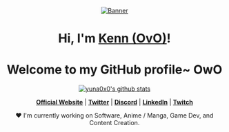 <p align="center">
  <a href="https://www.edisonlee55.com"><img src="https://i.pinimg.com/originals/d9/31/ed/d931ed452892ff82b978d225c10cf628.gif" alt="Banner"></a>
</p>

<h1 align="center">Hi, I'm <a href="https://www.edisonlee55.com">Kenn (OvO)</a>!</h1>
<h1 align="center">Welcome to my GitHub profile~ OwO</h1>

<p align="center">
  <a href="https://github.com/yuna0x0"><img src="https://github-readme-stats.vercel.app/api?username=yuna0x0&hide_border=true&show_icons=true" alt="yuna0x0's github stats"></a>
</p>

<p align="center">
  <strong><a href="https://www.edisonlee55.com">Official Website</a></strong> |
  <strong><a href="https://twitter.com/edisonlee55">Twitter</a></strong> |
  <strong><a href="https://discord.gg/nYXzaUS">Discord</a></strong> |
  <strong><a href="https://www.linkedin.com/in/edisonlee55">LinkedIn</a></strong> |
  <strong><a href="https://www.twitch.tv/edisonlee55">Twitch</a></strong>
</p>

<p align="center">❤ I'm currently working on Software, Anime / Manga, Game Dev, and Content Creation.</p>
